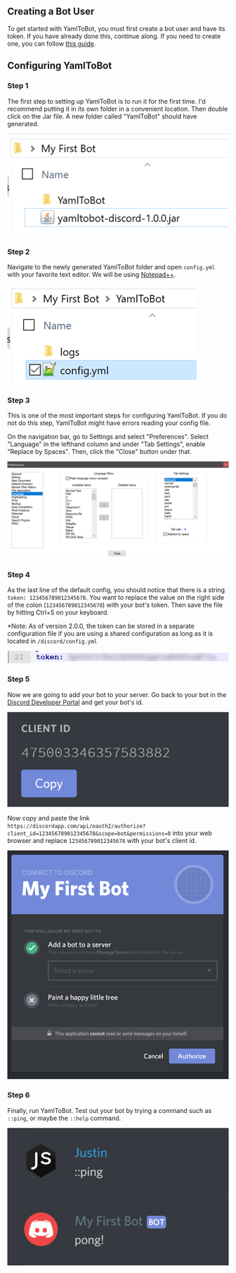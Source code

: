 ## Creating a Bot User

To get started with YamlToBot, you must first create a bot user and have its token. If you have already done this, continue along. If you need to create one, you can follow [this guide](wiki/discord/Creating-a-Bot-User).

## Configuring YamlToBot

### Step 1

The first step to setting up YamlToBot is to run it for the first time. I'd recommend putting it in its own folder in a convenient location. Then double click on the Jar file. A new folder called "YamlToBot" should have generated.

![](wikicontent/--images/discord/Getting-Started-1.png)

### Step 2

Navigate to the newly generated YamlToBot folder and open ```config.yml``` with your favorite text editor. We will be using [Notepad++](https://notepad-plus-plus.org/).

![](wikicontent/--images/discord/Getting-Started-2.png)

### Step 3

This is one of the most important steps for configuring YamlToBot. If you do not do this step, YamlToBot might have errors reading your config file.

On the navigation bar, go to Settings and select "Preferences". Select "Language" in the lefthand column and under "Tab Settings", enable "Replace by Spaces". Then, click the "Close" button under that.

![](wikicontent/--images/discord/Getting-Started-3.png)

### Step 4

As the last line of the default config, you should notice that there is a string ```token: 123456789012345678```. You want to replace the value on the right side of the colon (```123456789012345678```) with your bot's token. Then save the file by hitting Ctrl+S on your keyboard.

\*Note: As of version 2.0.0, the token can be stored in a separate configuration file if you are using a shared configuration as long as it is located in ```/discord/config.yml```

![](wikicontent/--images/discord/Getting-Started-4.png)

### Step 5

Now we are going to add your bot to your server. Go back to your bot in the [Discord Developer Portal](https://discordapp.com/developers/applications/) and get your bot's id. 

![](wikicontent/--images/discord/Getting-Started-5.1.png)

Now copy and paste the link ```https://discordapp.com/api/oauth2/authorize?client_id=123456789012345678&scope=bot&permissions=0``` into your web browser and replace ```123456789012345678``` with your bot's client id.

![](wikicontent/--images/discord/Getting-Started-5.2.png)

### Step 6

Finally, run YamlToBot. Test out your bot by trying a command such as ```::ping```, or maybe the ```::help``` command.

![](wikicontent/--images/discord/Getting-Started-6.png)
